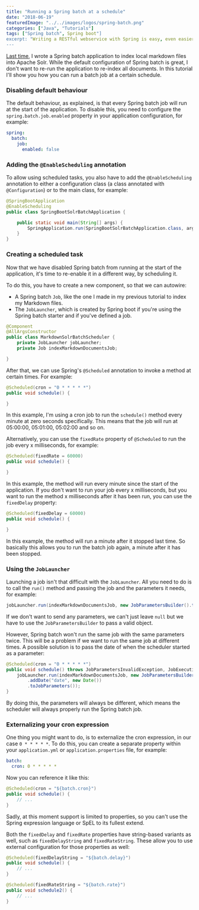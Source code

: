 ```yaml
---
title: "Running a Spring batch at a schedule"
date: "2018-06-19"
featuredImage: "../../images/logos/spring-batch.png"
categories: ["Java", "Tutorials"]
tags: ["Spring batch", Spring boot"]
excerpt: "Writing a RESTful webservice with Spring is easy, even easier with Spring Boot. But did you also know that validation is quite easy as well with Spring?"
---
```


[Last time](/indexing-documents-spring-batch/), I wrote a Spring batch application to index local markdown files into Apache Solr. While the default configuration of Spring batch is great, I don't want to re-run the application to re-index all documents. In this tutorial I'll show you how you can run a batch job at a certain schedule.

### Disabling default behaviour

The default behaviour, as explained, is that every Spring batch job will run at the start of the application. To disable this, you need to configure the `spring.batch.job.enabled` property in your application configuration, for example:

```yaml
spring:
  batch:
    job:
      enabled: false
```

### Adding the `@EnableScheduling` annotation

To allow using scheduled tasks, you also have to add the `@EnableScheduling` annotation to either a configuration class (a class annotated with `@Configuration`) or to the main class, for example:

```java
@SpringBootApplication
@EnableScheduling
public class SpringBootSolrBatchApplication {

    public static void main(String[] args) {
        SpringApplication.run(SpringBootSolrBatchApplication.class, args);
    }
}
```

### Creating a scheduled task

Now that we have disabled Spring batch from running at the start of the application, it's time to re-enable it in a different way, by scheduling it.

To do this, you have to create a new component, so that we can autowire:

- A Spring batch `Job`, like the one I made in my previous tutorial to index my Markdown files.
- The `JobLauncher`, which is created by Spring boot if you're using the Spring batch starter and if you've defined a job.

```java
@Component
@AllArgsConstructor
public class MarkdownSolrBatchScheduler {
    private JobLauncher jobLauncher;
    private Job indexMarkdownDocumentsJob;

}
```

After that, we can use Spring's `@Scheduled` annotation to invoke a method at certain times. For example:

```java
@Scheduled(cron = "0 * * * * *")
public void schedule() {

}
```

In this example, I'm using a cron job to run the `schedule()` method every minute at zero seconds specifically. This means that the job will run at 05:00:00, 05:01:00, 05:02:00 and so on.

Alternatively, you can use the `fixedRate` property of `@Scheduled` to run the job every x milliseconds, for example:

```java
@Scheduled(fixedRate = 60000)
public void schedule() {

}
```

In this example, the method will run every minute since the start of the application. If you don't want to run your job every x milliseconds, but you want to run the method x milliseconds after it has been run, you can use the `fixedDelay` property:

```java
@Scheduled(fixedDelay = 60000)
public void schedule() {

}
```

In this example, the method will run a minute after it stopped last time. So basically this allows you to run the batch job again, a minute after it has been stopped.

### Using the `JobLauncher`

Launching a job isn't that difficult with the `JobLauncher`. All you need to do is to call the `run()` method and passing the job and the parameters it needs, for example:

```java
jobLauncher.run(indexMarkdownDocumentsJob, new JobParametersBuilder().toJobParameters());
```

If we don't want to send any parameters, we can't just leave `null` but we have to use the `JobParametersBuilder` to pass a valid object.

However, Spring batch won't run the same job with the same parameters twice. This will be a problem if we want to run the same job at different times. A possible solution is to pass the date of when the scheduler started as a parameter:

```java
@Scheduled(cron = "0 * * * * *")
public void schedule() throws JobParametersInvalidException, JobExecutionAlreadyRunningException, JobRestartException, JobInstanceAlreadyCompleteException {
    jobLauncher.run(indexMarkdownDocumentsJob, new JobParametersBuilder()
        .addDate("date", new Date())
        .toJobParameters());
}
```

By doing this, the parameters will always be different, which means the scheduler will always properly run the Spring batch job.

### Externalizing your cron expression

One thing you might want to do, is to externalize the cron expression, in our case `0 * * * * *`. To do this, you can create a separate property within your `application.yml` or `application.properties` file, for example:

```yaml
batch:
  cron: 0 * * * * *
```

Now you can reference it like this:

```java
@Scheduled(cron = "${batch.cron}")
public void schedule() {
    // ...
}
```

Sadly, at this moment support is limited to properties, so you can't use the Spring expression language or SpEL to its fullest extend.

Both the `fixedDelay` and `fixedRate` properties have string-based variants as well, such as `fixedDelayString` and `fixedRateString`. These allow you to use external configuration for those properties as well:

```java
@Scheduled(fixedDelayString = "${batch.delay}")
public void schedule() {
    // ...
}

@Scheduled(fixedRateString = "${batch.rate}")
public void schedule2() {
    // ...
}
```
